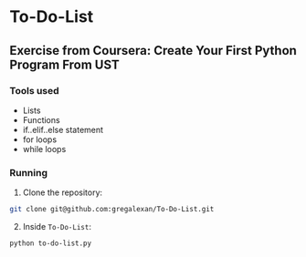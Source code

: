 # To-Do-List
## Exercise from Coursera: Create Your First Python Program From UST

### Tools used
* Lists
* Functions
* if..elif..else statement
* for loops
* while loops

### Running
1. Clone the repository:
```sh
git clone git@github.com:gregalexan/To-Do-List.git
```
2. Inside `To-Do-List`:
```sh
python to-do-list.py
```

